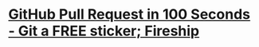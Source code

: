 # [GitHub Pull Request in 100 Seconds - Git a FREE sticker; Fireship](https://www.youtube.com/watch?v=8lGpZkjnkt4)